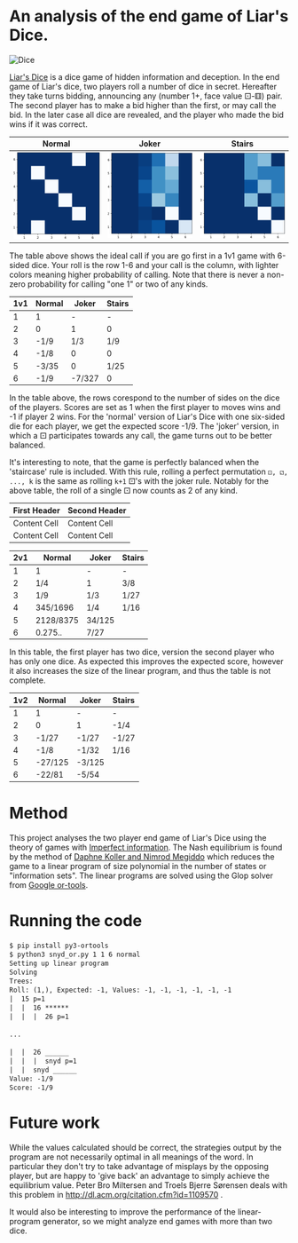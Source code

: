 # An analysis of the end game of Liar's Dice.

![Dice](https://upload.wikimedia.org/wikipedia/commons/5/5c/Perudo.jpg)

[Liar's Dice](https://en.wikipedia.org/wiki/Liar%27s_dice) is a dice game of hidden information and deception.
In the end game of Liar's dice, two players roll a number of dice in secret.
Hereafter they take turns bidding, announcing any (number 1+, face value ⚀-⚅) pair.
The second player has to make a bid higher than the first, or may call the bid.
In the later case all dice are revealed, and the player who made the bid wins if it was correct.

| Normal 	| Joker  	| Stairs 	|
|--------	|--------	|--------	|
| ![normal](https://raw.githubusercontent.com/thomasahle/snyd/master/outputs/11_normal-1.png)	| ![normal](https://raw.githubusercontent.com/thomasahle/snyd/master/outputs/11_joker-1.png) 	| ![normal](https://raw.githubusercontent.com/thomasahle/snyd/master/outputs/11_stairs-1.png)  	|

The table above shows the ideal call if you are go first in a 1v1 game with 6-sided dice.
Your roll is the row 1-6 and your call is the column, with lighter colors meaning higher probability of calling.
Note that there is never a non-zero probability for calling "one 1" or two of any kinds.

| 1v1	| Normal 	| Joker  	| Stairs 	|
|----	|--------	|--------	|--------	|
| 1 	| 1      	| -      	| -      	|
| 2 	| 0      	| 1      	| 0      	|
| 3 	| -1/9   	| 1/3    	| 1/9    	|
| 4 	| -1/8   	| 0      	| 0      	|
| 5 	| -3/35  	| 0      	| 1/25   	|
| 6 	| -1/9   	| -7/327 	| 0     	|

In the table above, the rows corespond to the number of sides on the dice of the players.
Scores are set as 1 when the first player to moves wins and -1 if player 2 wins.
For the 'normal' version of Liar's Dice with one six-sided die for each player, we get the expected score -1/9.
The 'joker' version, in which a ⚀ participates towards any call, the game turns out to be better balanced.

It's interesting to note, that the game is perfectly balanced when the 'staircase' rule is included.
With this rule, rolling a perfect permutation `⚀, ⚁, ..., k` is the same as rolling `k+1` ⚀'s with the joker rule.
Notably for the above table, the roll of a single ⚀ now counts as 2 of any kind.

| First Header  | Second Header |
| ------------- | ------------- |
| Content Cell  | Content Cell  |
| Content Cell  | Content Cell  |

| 2v1	| Normal 	| Joker  	| Stairs 	|
|----	|--------	|--------	|--------	|
| 1 	| 1      	| -       	| -       	|
| 2 	| 1/4     | 1      	|  3/8     	|
| 3 	| 1/9   	| 1/3    	| 1/27     	|
| 4 	| 345/1696   	|  1/4     	| 1/16      	|
| 5 	| 2128/8375  	| 34/125      	|    	|
| 6 	| 0.275..   	| 7/27 	|        	|

In this table, the first player has two dice, version the second player who has only one dice.
As expected this improves the expected score, however it also increases the size of the linear program, and thus the table is not complete.

| 1v2	| Normal 	| Joker  	| Stairs 	|
|----	|--------	|--------	|--------	|
| 1 	| 1      	| -       	| -       	|
| 2 	| 0     | 1      	| -1/4      	|
| 3 	| -1/27   	| -1/27    	| -1/27     	|
| 4 	| -1/8   	| -1/32      	| 1/16      	|
| 5 	| -27/125  	| -3/125      	|    	|
| 6 	| -22/81   	| -5/54 	|        	|

# Method

This project analyses the two player end game of Liar's Dice
using the theory of games with [Imperfect information](https://en.wikipedia.org/wiki/Perfect_information).
The Nash equilibrium is found by the method of [Daphne Koller and Nimrod Megiddo](http://www.sciencedirect.com/science/article/pii/089982569290035Q)
which reduces the game to a linear program of size polynomial in the number of states or "information sets".
The linear programs are solved using the Glop solver from [Google or-tools](https://developers.google.com/optimization/).

# Running the code

```
$ pip install py3-ortools
$ python3 snyd_or.py 1 1 6 normal
Setting up linear program
Solving
Trees:
Roll: (1,), Expected: -1, Values: -1, -1, -1, -1, -1, -1
|  15 p=1
|  |  16 ******
|  |  |  26 p=1

...

|  |  26 ______
|  |  |  snyd p=1
|  |  snyd ______
Value: -1/9
Score: -1/9
```

# Future work
While the values calculated should be correct, the strategies output by the program are not necessarily optimal in all meanings of the word.
In particular they don't try to take advantage of misplays by the opposing player, but are happy to 'give back' an advantage to simply achieve the equilibrium value.
Peter Bro Miltersen and Troels Bjerre Sørensen deals with this problem in http://dl.acm.org/citation.cfm?id=1109570 .

It would also be interesting to improve the performance of the linear-program generator, so we might analyze end games with more than two dice.
